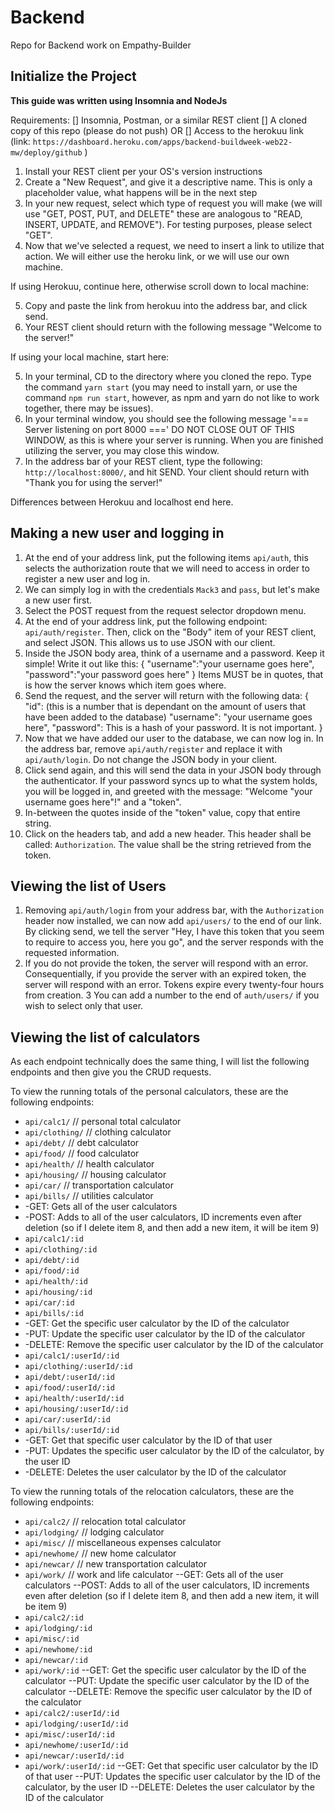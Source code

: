 # Backend
Repo for Backend work on Empathy-Builder

## Initialize the Project
**This guide was written using Insomnia and NodeJs**

Requirements:
[] Insomnia, Postman, or a similar REST client
[] A cloned copy of this repo (please do not push) 
OR
[] Access to the herokuu link (link: `https://dashboard.heroku.com/apps/backend-buildweek-web22-mw/deploy/github` )

1) Install your REST client per your OS's version instructions
2) Create a "New Request", and give it a descriptive name. This is only a placeholder value, what happens will be in the next step
3) In your new request, select which type of request you will make (we will use "GET, POST, PUT, and DELETE" these are analogous to "READ, INSERT, UPDATE, and REMOVE"). For testing purposes, please select "GET".
4) Now that we've selected a request, we need to insert a link to utilize that action. We will either use the heroku link, or we will use our own machine.

If using Herokuu, continue here, otherwise scroll down to local machine:

5) Copy and paste the link from herokuu into the address bar, and click send.
6) Your REST client should return with the following message "Welcome to the server!"

If using your local machine, start here:

5) In your terminal, CD to the directory where you cloned the repo. Type the command `yarn start` (you may need to install yarn, or use the command `npm run start`, however, as npm and yarn do not like to work together, there may be issues).
6) In your terminal window, you should see the following message '=== Server listening on port 8000 ===' DO NOT CLOSE OUT OF THIS WINDOW, as this is where your server is running. When you are finished utilizing the server, you may close this window.
7) In the address bar of your REST client, type the following:
`http://localhost:8000/`, and hit SEND. Your client should return with "Thank you for using the server!"

Differences between Herokuu and localhost end here.

## Making a new user and logging in

1) At the end of your address link, put the following items `api/auth`, this selects the authorization route that we will need to access in order to register a new user and log in.
2) We can simply log in with the credentials `Mack3` and `pass`, but let's make a new user first.
3) Select the POST request from the request selector dropdown menu.
4) At the end of your address link, put the following endpoint: `api/auth/register`. Then, click on the "Body" item of your REST client, and select JSON. This allows us to use JSON with our client.
5) Inside the JSON body area, think of a username and a password. Keep it simple! Write it out like this:
{
    "username":"your username goes here",
    "password":"your password goes here"
} 
Items MUST be in quotes, that is how the server knows which item goes where.
6) Send the request, and the server will return with the following data:
{
    "id": (this is a number that is dependant on the amount of users that have been added to the database)
    "username": "your username goes here",
    "password": This is a hash of your password. It is not important.
}
7) Now that we have added our user to the database, we can now log in. In the address bar, remove `api/auth/register` and replace it with `api/auth/login`. Do not change the JSON body in your client.
8) Click send again, and this will send the data in your JSON body through the authenticator. If your password syncs up to what the system holds, you will be logged in, and greeted with the message: "Welcome "your username goes here"!" and a "token".
9) In-between the quotes inside of the "token" value, copy that entire string.
10) Click on the headers tab, and add a new header. This header shall be called:
`Authorization`. The value shall be the string retrieved from the token.

## Viewing the list of Users

1) Removing `api/auth/login` from your address bar, with the `Authorization` header now installed, we can now add `api/users/` to the end of our link. By clicking send, we tell the server "Hey, I have this token that you seem to require to access you, here you go", and the server responds with the requested information.
2) If you do not provide the token, the server will respond with an error. Consequentially, if you provide the server with an expired token, the server will respond with an error. Tokens expire every twenty-four hours from creation.
3 You can add a number to the end of `auth/users/` if you wish to select only that user. 

## Viewing the list of calculators

As each endpoint technically does the same thing, I will list the following endpoints and then give you the CRUD requests. 

To view the running totals of the personal calculators, these are the following endpoints:
- `api/calc1/` // personal total calculator
- `api/clothing/` // clothing calculator
- `api/debt/` // debt calculator
- `api/food/` // food calculator
- `api/health/` // health calculator
- `api/housing/` // housing calculator
- `api/car/` // transportation calculator
- `api/bills/` // utilities calculator
- -GET: Gets all of the user calculators
- -POST: Adds to all of the user calculators, ID increments even after deletion (so if I delete item 8, and then add a new item, it will be item 9)
- `api/calc1/:id` 
- `api/clothing/:id`
- `api/debt/:id`
- `api/food/:id`
- `api/health/:id`
- `api/housing/:id`
- `api/car/:id`
- `api/bills/:id`
- -GET: Get the specific user calculator by the ID of the calculator
- -PUT: Update the specific user calculator by the ID of the calculator
- -DELETE: Remove the specific user calculator by the ID of the calculator
- `api/calc1/:userId/:id` 
- `api/clothing/:userId/:id`
- `api/debt/:userId/:id`
- `api/food/:userId/:id`
- `api/health/:userId/:id`
- `api/housing/:userId/:id`
- `api/car/:userId/:id`
- `api/bills/:userId/:id`
- -GET: Get that specific user calculator by the ID of that user
- -PUT: Updates the specific user calculator by the ID of the calculator, by the user ID
- -DELETE: Deletes the user calculator by the ID of the calculator

To view the running totals of the relocation calculators, these are the following endpoints:
- `api/calc2/` // relocation total calculator
- `api/lodging/` // lodging calculator
- `api/misc/` // miscellaneous expenses calculator
- `api/newhome/` // new home calculator
- `api/newcar/` // new transportation calculator
- `api/work/` // work and life calculator
--GET: Gets all of the user calculators
--POST: Adds to all of the user calculators, ID increments even after deletion (so if I delete item 8, and then add a new item, it will be item 9)
- `api/calc2/:id`
- `api/lodging/:id`
- `api/misc/:id`
- `api/newhome/:id`
- `api/newcar/:id`
- `api/work/:id`
--GET: Get the specific user calculator by the ID of the calculator
--PUT: Update the specific user calculator by the ID of the calculator
--DELETE: Remove the specific user calculator by the ID of the calculator
- `api/calc2/:userId/:id`
- `api/lodging/:userId/:id`
- `api/misc/:userId/:id`
- `api/newhome/:userId/:id`
- `api/newcar/:userId/:id`
- `api/work/:userId/:id`
--GET: Get that specific user calculator by the ID of that user
--PUT: Updates the specific user calculator by the ID of the calculator, by the user ID
--DELETE: Deletes the user calculator by the ID of the calculator
